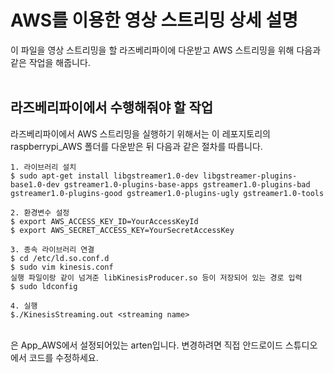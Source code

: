 # AWS를 이용한 영상 스트리밍 상세 설명
이 파일을 영상 스트리밍을 할 라즈베리파이에 다운받고 AWS 스트리밍을 위해 다음과 같은 작업을 해줍니다.<br>
<br>

## 라즈베리파이에서 수행해줘야 할 작업
라즈베리파이에서 AWS 스트리밍을 실행하기 위해서는 이 레포지토리의 raspberrypi_AWS 폴더를 다운받은 뒤 다음과 같은 절차를 따릅니다.<br>
```
1. 라이브러리 설치
$ sudo apt-get install libgstreamer1.0-dev libgstreamer-plugins-base1.0-dev gstreamer1.0-plugins-base-apps gstreamer1.0-plugins-bad gstreamer1.0-plugins-good gstreamer1.0-plugins-ugly gstreamer1.0-tools

2. 환경변수 설정
$ export AWS_ACCESS_KEY_ID=YourAccessKeyId
$ export AWS_SECRET_ACCESS_KEY=YourSecretAccessKey

3. 종속 라이브러리 연결
$ cd /etc/ld.so.conf.d
$ sudo vim kinesis.conf
실행 파일이랑 같이 넘겨준 libKinesisProducer.so 등이 저장되어 있는 경로 입력
$ sudo ldconfig

4. 실행
$./KinesisStreaming.out <streaming name>
```
<br>
<streaming name>은 App_AWS에서 설정되어있는 arten입니다. 변경하려면 직접 안드로이드 스튜디오에서 코드를 수정하세요.
